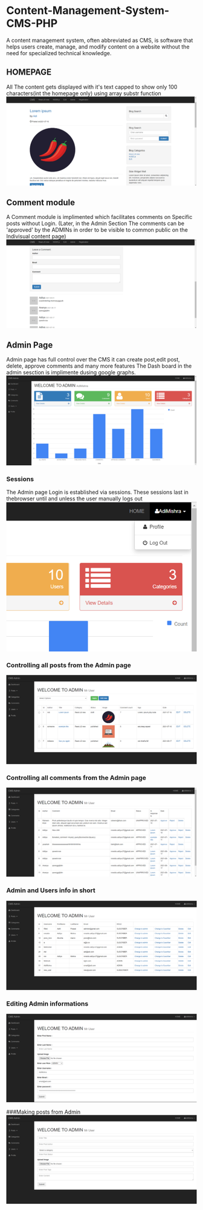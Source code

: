 # Content-Management-System-CMS-PHP
A content management system, often abbreviated as CMS, is software that helps users create, manage, and modify content on a website without the need for specialized technical knowledge.

## HOMEPAGE
All The content gets displayed with it's text capped to show only 100 characters(int the homepage only) using array substr function  
![img](https://github.com/adimishrax7x/Content-Management-System-CMS-PHP/blob/main/README-imgs/Screenshot%20(673).png)

## Comment module  
A Comment module is implimented which facilitates comments on Specific posts without Login. 
(Later, in the Admin Section The comments can be 'approved' by the ADMINs in order to be visible to common public on the Indivisual content page)
![img](https://github.com/adimishrax7x/Content-Management-System-CMS-PHP/blob/main/README-imgs/Screenshot%20(674).png)

## Admin Page
Admin page has full control over the CMS it can create post,edit post, delete, approve comments and many more features
The Dash board in the admin sesction is implimente dusing google graphs.
![img](https://github.com/adimishrax7x/Content-Management-System-CMS-PHP/blob/main/README-imgs/Screenshot%20(675).png)

### Sessions
The Admin page Login is established via sessions. These sessions last in thebrowser until and unless the user manually logs out
![img](https://github.com/adimishrax7x/Content-Management-System-CMS-PHP/blob/main/README-imgs/Screenshot%20(682).png)

### Controlling all posts from the Admin page
![img](https://github.com/adimishrax7x/Content-Management-System-CMS-PHP/blob/main/README-imgs/Screenshot%20(676).png)

### Controlling all comments from the Admin page
![img](https://github.com/adimishrax7x/Content-Management-System-CMS-PHP/blob/main/README-imgs/Screenshot%20(677).png)

### Admin and Users info in short
![img](https://github.com/adimishrax7x/Content-Management-System-CMS-PHP/blob/main/README-imgs/Screenshot%20(679).png)

### Editing Admin informations
![img](https://github.com/adimishrax7x/Content-Management-System-CMS-PHP/blob/main/README-imgs/Screenshot%20(680).png)

###Making posts from Admin
![img](https://github.com/adimishrax7x/Content-Management-System-CMS-PHP/blob/main/README-imgs/Screenshot%20(681).png)
